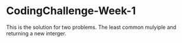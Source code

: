# CodingChallenge-Week-1
This is the solution for two problems. 
The least common mulyiple and returning a new interger.
